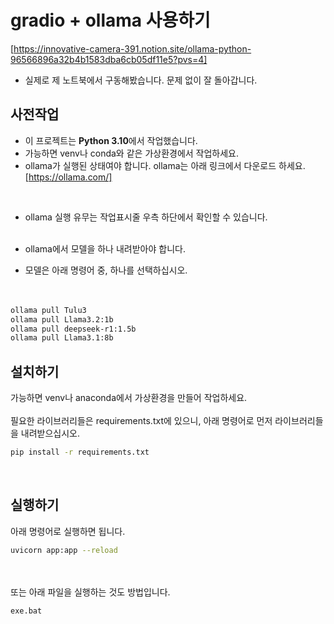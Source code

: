 # gradio + ollama 사용하기

[https://innovative-camera-391.notion.site/ollama-python-96566896a32b4b1583dba6cb05df11e5?pvs=4]

- 실제로 제 노트북에서 구동해봤습니다. 문제 없이 잘 돌아갑니다.

## 사전작업
- 이 프로젝트는 **Python 3.10**에서 작업했습니다.
- 가능하면 venv나 conda와 같은 가상환경에서 작업하세요. 
- ollama가 실행된 상태여야 합니다. ollama는 아래 링크에서 다운로드 하세요.
[https://ollama.com/]
<br>

- ollama 실행 유무는 작업표시줄 우측 하단에서 확인할 수 있습니다.
<br><br>

- ollama에서 모델을 하나 내려받아야 합니다. 
- 모델은 아래 명령어 중, 하나를 선택하십시오.
<br><br><br>

```bash
ollama pull Tulu3
ollama pull Llama3.2:1b
ollama pull deepseek-r1:1.5b
ollama pull Llama3.1:8b
```



## 설치하기
가능하면 venv나 anaconda에서 가상환경을 만들어 작업하세요.<br><br>
필요한 라이브러리들은 requirements.txt에 있으니, 아래 명령어로 먼저 라이브러리들을 내려받으십시오.

```bash
pip install -r requirements.txt
```

<br>


## 실행하기
아래 명령어로 실행하면 됩니다.

```bash
uvicorn app:app --reload
```

<br><br>
또는 아래 파일을 실행하는 것도 방법입니다.
```bash
exe.bat
```